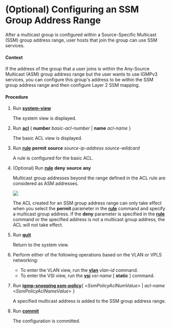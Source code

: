 (Optional) Configuring an SSM Group Address Range
=================================================

After a multicast group is configured within a Source-Specific Multicast (SSM) group address range, user hosts that join the group can use SSM services.

#### Context

If the address of the group that a user joins is within the Any-Source Multicast (ASM) group address range but the user wants to use IGMPv3 services, you can configure this group's address to be within the SSM group address range and then configure Layer 2 SSM mapping.


#### Procedure

1. Run [**system-view**](cmdqueryname=system-view)
   
   
   
   The system view is displayed.
2. Run [**acl**](cmdqueryname=acl) { **number** *basic-acl-number* | **name** *acl-name* }
   
   
   
   The basic ACL view is displayed.
3. Run [**rule**](cmdqueryname=rule) **permit** **source** *source-ip-address* *source-wildcard*
   
   
   
   A rule is configured for the basic ACL.
4. (Optional) Run [**rule**](cmdqueryname=rule) **deny** **source** **any**
   
   
   
   Multicast group addresses beyond the range defined in the ACL rule are considered as ASM addresses.
   
   ![](../../../../public_sys-resources/note_3.0-en-us.png) 
   
   The ACL created for an SSM group address range can only take effect when you select the **permit** parameter in the [**rule**](cmdqueryname=rule) command and specify a multicast group address. If the **deny** parameter is specified in the [**rule**](cmdqueryname=rule) command or the specified address is not a multicast group address, the ACL will not take effect.
5. Run [**quit**](cmdqueryname=quit)
   
   
   
   Return to the system view.
6. Perform either of the following operations based on the VLAN or VPLS networking:
   
   
   * To enter the VLAN view, run the [**vlan**](cmdqueryname=vlan) *vlan-id* command.
   * To enter the VSI view, run the [**vsi**](cmdqueryname=vsi) *vsi-name* [ **static** ] command.
7. Run [**igmp-snooping ssm-policy**](cmdqueryname=igmp-snooping+ssm-policy){ <*SsmPolicyAclNumValue*> | *acl-name* <*SsmPolicyAclNameValue*> }
   
   
   
   A specified multicast address is added to the SSM group address range.
8. Run [**commit**](cmdqueryname=commit)
   
   
   
   The configuration is committed.